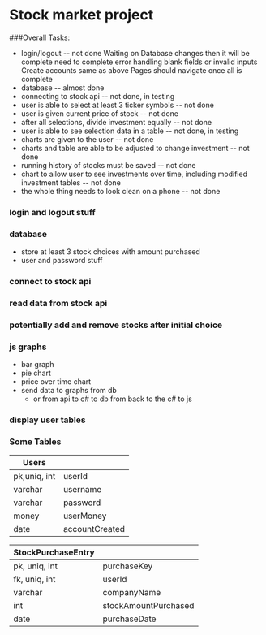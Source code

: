 # Stock market project

###Overall Tasks:
+ login/logout -- not done
	Waiting on Database changes then it will be complete
	need to complete error handling blank fields or invalid inputs
	Create accounts same as above
	Pages should navigate once all is complete
+ database -- almost done
+ connecting to stock api -- not done, in testing
+ user is able to select at least 3 ticker symbols -- not done
+ user is given current price of stock -- not done
+ after all selections, divide investment equally -- not done
+ user is able to see selection data in a table -- not done, in testing
+ charts are given to the user -- not done
+ charts and table are able to be adjusted to change investment -- not done
+ running history of stocks must be saved -- not done
+ chart to allow user to see investments over time, including modified investment tables -- not done
+ the whole thing needs to look clean on a phone -- not done

### login and logout stuff

### database
+ store at least 3 stock choices with amount purchased
+ user and password stuff

### connect to stock api
### read data from stock api

### potentially add and remove stocks after initial choice

### js graphs
+ bar graph
+ pie chart
+ price over time chart
+ send data to graphs from db
  + or from api to c# to db from back to the c# to js

### display user tables

### Some Tables

| Users        |                |
|--------------|----------------|
| pk,uniq, int | userId         |
| varchar      | username       |
| varchar      | password       |
| money        | userMoney      |
| date         | accountCreated |

| StockPurchaseEntry |                      |
| ------------------ | -----------          |
| pk, uniq, int      | purchaseKey          |
| fk, uniq, int      | userId               |
| varchar            | companyName          |
| int                | stockAmountPurchased |
| date               | purchaseDate         |
